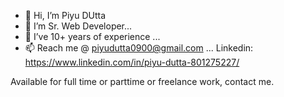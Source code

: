 - 👋 Hi, I’m Piyu DUtta
- 👀 I’m Sr. Web Developer...
- 🌱 I’ve 10+ years of experience ... 
- 📫 Reach me @ piyudutta0900@gmail.com ...
 Linkedin: https://www.linkedin.com/in/piyu-dutta-801275227/
 
 Available for full time or parttime or freelance work, contact me.
